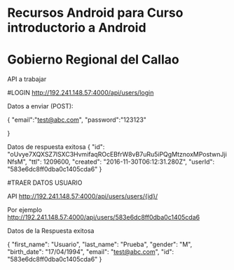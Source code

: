 # Recursos Android para Curso introductorio a Android
# Gobierno Regional del Callao

API a trabajar

#LOGIN
http://192.241.148.57:4000/api/users/login


Datos a enviar (POST):

{
"email":"test@abc.com",
"password":"123123"

}




Datos de respuesta exitosa
{
  "id": "oUvye7XQXSZ7lSXC3HvmifaqROcEBfrW8vB7uRu5iPQgMtznoxMPostwnJjiNfsM",
  "ttl": 1209600,
  "created": "2016-11-30T06:12:31.280Z",
  "userId": "583e6dc8ff0dba0c1405cda6"
}

#TRAER DATOS USUARIO

API
http://192.241.148.57:4000/api/users/users/{id}/

Por ejemplo
http://192.241.148.57:4000/api/users/583e6dc8ff0dba0c1405cda6



Datos de la Respuesta exitosa

{
  "first_name": "Usuario",
  "last_name": "Prueba",
  "gender": "M",
  "birth_date": "17/04/1994",
  "email": "test@abc.com",
  "id": "583e6dc8ff0dba0c1405cda6"
}
